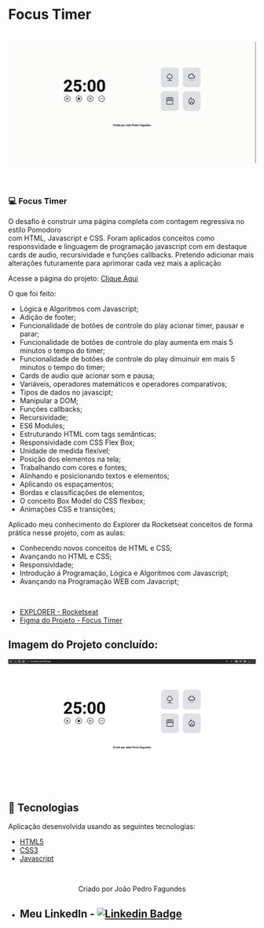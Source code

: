 # Focus Timer

<h1 align="center">
    <img alt="Gif do projeto concluído Focus Timer" title="gif" src="./images/focus-timer.gif"/>
</h1>

<br>

### 💻 Focus Timer

O desafio é construir uma página completa com contagem regressiva no estilo Pomodoro  
com HTML, Javascript e CSS. Foram aplicados conceitos como responsvidade e linguagem de programação javascript com em destaque cards de audio, recursividade e funções 
callbacks.
Pretendo adicionar mais alterações futuramente para aprimorar cada vez mais a aplicação

Acesse a página do projeto: [Clique Aqui](https://focustimer-jp.netlify.app/)

O que foi feito:

- Lógica e Algoritmos com Javascript;
- Adição de footer;
- Funcionalidade de botões de controle do play acionar timer, pausar e parar;
- Funcionalidade de botões de controle do play aumenta em mais 5 minutos o tempo do timer;
- Funcionalidade de botões de controle do play dimuinuir em mais 5 minutos o tempo do timer;
- Cards de audio que acionar som e pausa;
- Variáveis, operadores matemáticos e operadores comparativos;
- Tipos de dados no javascipt;
- Manipular a DOM;
- Funções callbacks;
- Recursividade;
- ES6 Modules;
- Estruturando HTML com tags semânticas;
- Responsividade com CSS Flex Box;
- Unidade de medida flexível;
- Posição dos elementos na tela;
- Trabalhando com cores e fontes;
- Alinhando e posicionando textos e elementos;
- Aplicando os espaçamentos;
- Bordas e classificações de elementos;
- O conceito Box Model do CSS flexbox;
- Animações CSS e transições;


Aplicado meu conhecimento do Explorer da Rocketseat conceitos de forma prática 
nesse projeto, com as aulas:

- Conhecendo novos conceitos de HTML e CSS;
- Avançando no HTML e CSS;
- Responsividade;
- Introdução á Programação, Lógica e Algoritmos com Javascript;
- Avançando na Programação WEB com Javacript;
  
<br />

- [EXPLORER - Rocketseat](https://www.rocketseat.com.br/explorer)
- [Figma do Projeto - Focus Timer](https://www.figma.com/file/zCLi7cnneAy2bHtBdQ0Gb9/Stage-05-Focus-Timer-2.0-Copy?fuid=1095480089230508299)

## Imagem do Projeto concluído:
 <img alt="Print do Projeto Focus Timer" title=" Landing page" src="./images/focus-timer.png"/>

 <br />

## 🧪 Tecnologias

Aplicação desenvolvida usando as seguintes tecnologias:

- [HTML5](https://www.w3schools.com/html/default.asp)
- [CSS3](https://www.w3schools.com/css/default.asp)
- [Javascript](https://developer.mozilla.org/pt-BR/docs/Web/JavaScript)

&nbsp;

<p align="center">Criado por João Pedro Fagundes</p>

- ## Meu LinkedIn - [![Linkedin Badge](https://img.shields.io/badge/LinkedIn-0077B5?style=for-the-badge&logo=linkedin&logoColor=white)](https://www.linkedin.com/in/jpfagundes/)
